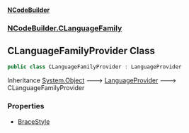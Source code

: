 #### [NCodeBuilder](./index.md 'index')
### [NCodeBuilder.CLanguageFamily](./NCodeBuilder-CLanguageFamily.md 'NCodeBuilder.CLanguageFamily')
## CLanguageFamilyProvider Class
```csharp
public class CLanguageFamilyProvider : LanguageProvider
```
Inheritance [System.Object](https://docs.microsoft.com/en-us/dotnet/api/System.Object 'System.Object') &#129106; [LanguageProvider](./NCodeBuilder-LanguageProvider.md 'NCodeBuilder.LanguageProvider') &#129106; CLanguageFamilyProvider  
### Properties
- [BraceStyle](./NCodeBuilder-CLanguageFamily-CLanguageFamilyProvider-BraceStyle.md 'NCodeBuilder.CLanguageFamily.CLanguageFamilyProvider.BraceStyle')
